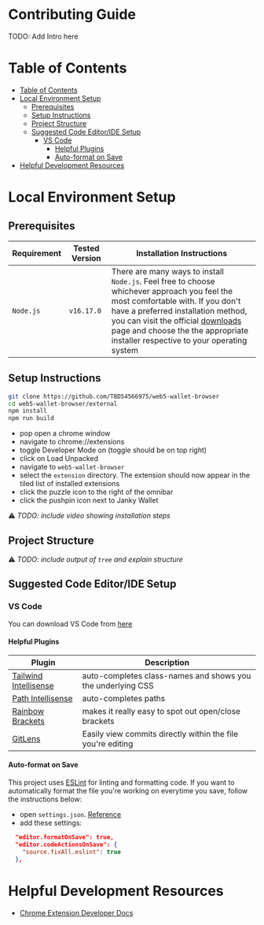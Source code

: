 # Contributing Guide <!-- omit in toc -->
TODO: Add Intro here

# Table of Contents

- [Table of Contents](#table-of-contents)
- [Local Environment Setup](#local-environment-setup)
  - [Prerequisites](#prerequisites)
  - [Setup Instructions](#setup-instructions)
  - [Project Structure](#project-structure)
  - [Suggested Code Editor/IDE Setup](#suggested-code-editoride-setup)
    - [VS Code](#vs-code)
      - [Helpful Plugins](#helpful-plugins)
      - [Auto-format on Save](#auto-format-on-save)
- [Helpful Development Resources](#helpful-development-resources)

# Local Environment Setup

## Prerequisites
| Requirement | Tested Version | Installation Instructions                                                                                                                                                                                                                                                                                                         |
| ----------- | -------------- | --------------------------------------------------------------------------------------------------------------------------------------------------------------------------------------------------------------------------------------------------------------------------------------------------------------------------------- |
| `Node.js`   | `v16.17.0`     | There are many ways to install `Node.js`. Feel free to choose whichever approach you feel the most comfortable with. If you don't have a preferred installation method, you can visit the official [downloads](https://nodejs.org/en/download/) page and choose the the appropriate installer respective to your operating system |

## Setup Instructions
```bash
git clone https://github.com/TBD54566975/web5-wallet-browser
cd web5-wallet-browser/external
npm install
npm run build
```

* pop open a chrome window
* navigate to chrome://extensions
* toggle Developer Mode on (toggle should be on top right)
* click on Load Unpacked
* navigate to `web5-wallet-browser`
* select the `extension` directory. The extension should now appear in the tiled list of installed extensions
* click the puzzle icon to the right of the omnibar
* click the pushpin icon next to Janky Wallet

⚠️ _TODO: include video showing installation steps_

## Project Structure
⚠️ _TODO: include output of `tree` and explain structure_

## Suggested Code Editor/IDE Setup
### VS Code 
You can download VS Code from [here](https://code.visualstudio.com/)

#### Helpful Plugins
| Plugin                                                                                                      | Description                                                 |
| ----------------------------------------------------------------------------------------------------------- | ----------------------------------------------------------- |
| [Tailwind Intellisense](https://marketplace.visualstudio.com/items?itemName=bradlc.vscode-tailwindcss)      | auto-completes class-names and shows you the underlying CSS |
| [Path Intellisense](https://marketplace.visualstudio.com/items?itemName=christian-kohler.path-intellisense) | auto-completes paths                                        |
| [Rainbow Brackets](https://marketplace.visualstudio.com/items?itemName=2gua.rainbow-brackets)               | makes it really easy to spot out open/close brackets        |
| [GitLens](https://marketplace.visualstudio.com/items?itemName=eamodio.gitlens)                              | Easily view commits directly within the file you're editing |

#### Auto-format on Save
This project uses [ESLint](https://eslint.org/) for linting and formatting code. If you want to automatically format the file you're working on everytime you save, follow the instructions below:
- open `settings.json`. [Reference](https://code.visualstudio.com/docs/getstarted/settings#_settingsjson)
- add these settings:
```json
  "editor.formatOnSave": true,
  "editor.codeActionsOnSave": {
    "source.fixAll.eslint": true
  },
```

# Helpful Development Resources
* [Chrome Extension Developer Docs](https://developer.chrome.com/docs/extensions/reference/)